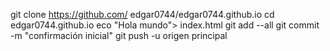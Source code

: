 git clone https://github.com/ edgar0744/edgar0744.github.io
cd edgar0744.github.io
eco "Hola mundo"> index.html
git add --all
git commit -m "confirmación inicial"
git push -u origen principal
